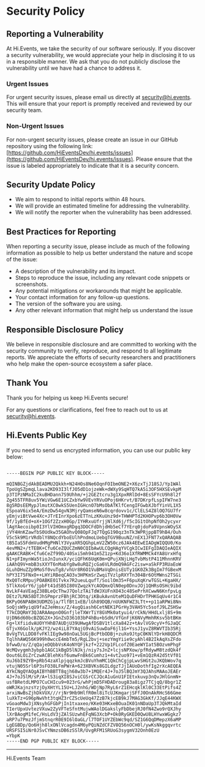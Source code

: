 # Security Policy

## Reporting a Vulnerability

At Hi.Events, we take the security of our software seriously. If you discover a security vulnerability, we would appreciate your help in disclosing it to us in a responsible manner. We ask that you do not publicly disclose the vulnerability until we have had a chance to address it.

### Urgent Issues

For urgent security issues, please email us directly at [security@hi.events](mailto:security@hi.events). This will ensure that your report is promptly received and reviewed by our security team.

### Non-Urgent Issues

For non-urgent security issues, please create an issue in our GitHub repository using the following link: [https://github.com/HiEventsDev/hi.events/issues](https://github.com/HiEventsDev/hi.events/issues). Please ensure that the issue is labeled appropriately to indicate that it is a security concern.

## Security Update Policy

- We aim to respond to initial reports within 48 hours.
- We will provide an estimated timeline for addressing the vulnerability.
- We will notify the reporter when the vulnerability has been addressed.

## Best Practices for Reporting

When reporting a security issue, please include as much of the following information as possible to help us better understand the nature and scope of the issue:

- A description of the vulnerability and its impact.
- Steps to reproduce the issue, including any relevant code snippets or screenshots.
- Any potential mitigations or workarounds that might be applicable.
- Your contact information for any follow-up questions.
- The version of the software you are using.
- Any other relevant information that might help us understand the issue

## Responsible Disclosure Policy

We believe in responsible disclosure and are committed to working with the security community to verify, reproduce, and respond to all legitimate reports. We appreciate the efforts of security researchers and practitioners who help make the open-source ecosystem a safer place.


## Thank You

Thank you for helping us keep Hi.Events secure!

For any questions or clarifications, feel free to reach out to us at [security@hi.events](mailto:security@hi.events).

##  Hi.Events Public Key

If you need to send us encrypted information, you can use our public key below:

```plaintext

-----BEGIN PGP PUBLIC KEY BLOCK-----

mQINBGZjdAkBEADMU2Qkkh+N24HOs8Ne6OqnFOIbmONE2+X6zxTjJ18SJ/Yp1WAl
TpoUgSZpmqLlava2KD93I3lfJO5dD1ojzeWk+dWXy9SqHTQ7kA5i3OF5HXSEvkpM
p3TIPzNMaIC2kuBHDann7S9Uhhm/+j2GEZtcru3g1XpxRRlDd+8EsSFYcU9h8l2f
Zg455TFR8uv5YWiVGw6E1UCZxbYw9VEvYRVuOPoj6HKrvt/B7DKrpfLspIFW7ne3
8g5RDsEEMypJlmutXC0wkS5UenIGHcnO7bMsObATKlfCengIFGwbXJbfYinVL1X5
ESpoaV6ix5eA/EmzDw54gvN3MjryQamseN6w8cqrdovv1c/ClELS4Z8lOQ7GU7fr
yEmjviBtVwe4Xc+JTrEInrXpo6zETTnLzKKuUnz9d+THWHPTd2KHOPvp6b3OH0Vw
9f/1yBfEd+oX+1OGf2ZzxH0Gp/IYHRxuUfrjjNlXd6j/f5cIG1tOhpNfOh2ycyxr
lAgYAecoibp0I3YlVIHOmxgRDgq3DOCFdDhjdHb5eCf7YErq0jdoPa9VpnsWOySX
jVY4HnKZawfbS0Udkw35GAOhvQ08OpFJq7TQgG190qz3nTk3WPRjppBT9hB4/Ouh
V5c5k9M1rVRdblY8NQcdYboEUlhPndmoLUebgTGV9BuuNZ/nEX1JFNT7xQARAQAB
tB5IaS5FdmVudHMgPHNlY3VyaXR5QGhpLmV2ZW50cz6JAk4EEwEIADgWIQQU0/Ko
4evMN2+/tTEBK+Cfu6CeZQUCZmN0CQIbAwULCQgHAgYVCgkICwIEFgIDAQIeAQIX
gAAKCRABK+Cfu6CeZf99D/40Sxi5mh941m5Z1zp+Kd36o1XfRWMMCk4YA8UrxHfq
N1+pFImynWa5tioJnIunxX/yciQFhK6UqK0m+QPujXNjLHgTvbMstP411MhnnKRV
iAAhQ9V+mbB3sXXYT6nMabYg8w8uRQZjcGa6VLRdmQ9AGFc2isw+aSkFP3RUaEoW
GLuhDHuZZp9MoSf0vuTg8/vhUr8R6O1VuBMaVqDnisEUTy1GK0Zk3BgIm7fGBexM
hPY3I75FNxO++LHYiRBeqCAO3v3HPKmSrZwqiTVzlpRXYTn304Br6OtMWns2TSGi
MxQ0TcRMpujPOABKE01Tvkx7R2ueuLqufT/SoilOm35+F6puXqKrwTGSL+KgaHX/
5TlkXoGrY6/jpbFt41dSB5I80VZwqzkYcAOQmxQlN0ep0DnvJOj1QHRsOSHc9ibd
NvLkF4aVEagZ38BLeQcThwJ7QolzTAiTdWJXUFnXO43c48SePrhXCwwN6KnfpvLg
DEtz7LMA58DTJhSPmprzFBhjRC3Otq/iKBukAvnUteM1QuDFHDrTPHKGqUv4r1C4
BKPyO6NPABH3UDMZGja/TlfBt1xEB/lGh89DQB/nUUKNFWZ3LTt++p11aRPWi8Nn
SoQjsW9yiqU9faZJeHmsx/Z/4ugQiash6CetNEK1PGrHy3VAH5Yc5sofJ9LZSHSw
T7kCDQRmY3QJARAAmpnO0GnfjleTXWrTiY8GVMk0atyui4/rCkN/HHdLxlj8S+9m
UjDN6d60bcBZQG2X+JGnZsD36103bP4hBu+bSdH/VfGnFjK6NVyMmhRKsv5btBKm
Fg+lXfiidvAUOYYHhB7AUDjU39UHwgAfDSBV1tlcXa842z+tAvlVG9cyV+fGJaQC
GTjvX6Golk/pKJY2/wz4iL87YAqjG9vAiSuwDaF6jl1G+YssJ1yvZ8RWVTIb35Rj
BvVgTVLLDD8fvFKlIEg9w98nOaL5UGjBcPtbODBj+zuXo9JtpC0KNlYDrkH8QDCM
TqlhhAWQ56K999h0wccE4mbTm5/RgL2bvj+sezYmgYiie9cyAhl4B2IkAqXsZFdo
bfwwD/o/Z/qQajeDQbbVsK4oNYQFjkzf+222Vp1FLcofZ0EaeWYIat5BOzvmPhgF
WcMQvygmh3ybpb1AGC1kBgD5lNJkj/niy7sJnZ+lcjsNPXow/pfRdywM8tzdQk4f
Oout6LOiZrCzwACBlehKsf6umwFnBk6Cumhz1+4vt2uo971+vEm1QzR42d5tVf01
XuJ6bI9ZYB+pRb54zaXlpjqqzkmJcBVuYhmMC1QkChCgjpLwvSHGt2uJKQbWov7q
vtujN05Srl6P3sFO38LFmPWrA+623XBVKs8GILdgzTJjIAUoDothfIg2rXcAEQEA
AYkCNgQYAQgAIBYhBBTT8qjh68w3b7+1MQEr4J+7oJ5lBQJmY3QJAhsMAAoJEAEr
4J+7oJ5lM/sP/A+lS3iqXI8SJviCGSrCCJQcA1uGnU1FIEtxkuvp3nQvJHlGnmN+
usfBRetdLMPO7CuCHIcu9+023rG/whPjmD5FHDADroug83a8igz7TCjqQ/8bgr1Z
oWRJKajnzsYzjOyXHtYL15U+LJ2nhG/WDjNp7RyL6rZ1EHcqklKl0C33EtPifs4Z
arxiNwBsZjhDkVUX///rjNr9Hb9HlfR0ml8iTcUJKmgarjSFfJ0OnAkRHcS66Gme
luXkTz+G96pNwVht3tqHZ3rCZScUeUq47ZzB7kjcEB9kJ7MAG3GkKf/JJqE44KWX
vGoaoMdw3jXNsyhGFGbPjIn1txaxeo/KKe03HKxeBOuaIK01nNDaUp3TJQkMtaId
TIerUpxUvtezVXuw2ZyVFTeSfntMujwWAolDGakslyFbDbejRJ0fN4Zwo9rQXJhy
lXrBAogM1feC/HsLdV3jZAlSUzwhEFqNG3XcbP+Ok0RyGKED0QwU8LHYwxWGgkz7
aRP7u7PmzJfjmStnqrR0E9I6lOaGL/l7TOF1UYZEbWc9qd/SZ1G6QqDMepzX6aMP
LgEGBDp/Qo6Hjh8lxONlVcagdn4M6yPQiNZdCFZV8Q56nOCH0l/ywKsNkggqvrtc
URSFSI5iNr0JSvCYNmzsDB6zSSlR/UvgRFM1SRUoG3sygmV32Onh0EzU
=YbpK
-----END PGP PUBLIC KEY BLOCK-----
```

---

Hi.Events Team

